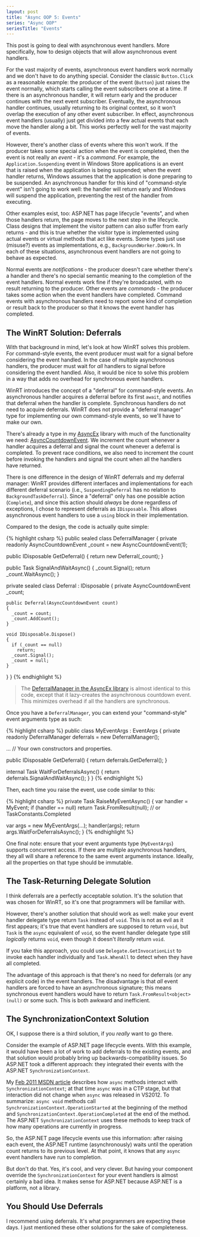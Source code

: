 ```yaml
---
layout: post
title: "Async OOP 5: Events"
series: "Async OOP"
seriesTitle: "Events"
---
```

This post is going to deal with asynchronous event handlers. More specifically, how to design objects that will allow asynchronous event handlers.

For the vast majority of events, asynchronous event handlers work normally and we don't have to do anything special. Consider the classic `Button.Click` as a reasonable example: the producer of the event (`Button`) just raises the event normally, which starts calling the event subscribers one at a time. If there is an asynchronous handler, it will return early and the producer continues with the next event subscriber. Eventually, the asynchronous handler continues, usually returning to its original context, so it won't overlap the execution of any other event subscriber. In effect, asynchronous event handlers (usually) just get divided into a few actual events that each move the handler along a bit. This works perfectly well for the vast majority of events.

However, there's another class of events where this won't work. If the producer takes some special action when the event is completed, then the event is not really an _event_ - it's a _command_. For example, the `Application.Suspending` event in Windows Store applications is an event that is raised when the application is being suspended; when the event handler returns, Windows assumes that the application is done preparing to be suspended. An asynchronous handler for this kind of "command-style event" isn't going to work well: the handler will return early and Windows will suspend the application, preventing the rest of the handler from executing.

Other examples exist, too: ASP.NET has page lifecycle "events", and when those handlers return, the page moves to the next step in the lifecycle. Class designs that implement the visitor pattern can also suffer from early returns - and this is true whether the visitor type is implemented using actual events or virtual methods that act like events. Some types just use (misuse?) events as implementations, e.g., `BackgroundWorker.DoWork`. In each of these situations, asynchronous event handlers are not going to behave as expected.

Normal events are _notifications_ - the producer doesn't care whether there's a handler and there's no special semantic meaning to the completion of the event handlers. Normal events work fine if they're broadcasted, with no result returning to the producer. Other events are _commands_ - the producer takes some action when the event handlers have completed. Command events with asynchronous handlers need to report some kind of completion or result back to the producer so that it knows the event handler has completed.

## The WinRT Solution: Deferrals

With that background in mind, let's look at how WinRT solves this problem. For command-style events, the event producer must wait for a signal before considering the event handled. In the case of multiple asynchronous handlers, the producer must wait for _all_ handlers to signal before considering the event handled. Also, it would be nice to solve this problem in a way that adds no overhead for synchronous event handlers.

WinRT introduces the concept of a "deferral" for command-style events. An asynchronous handler acquires a deferral before its first `await`, and notifies that deferral when the handler is complete. Synchronous handlers do not need to acquire deferrals. WinRT does not provide a "deferral manager" type for implementing our own command-style events, so we'll have to make our own.

There's already a type in my [AsyncEx](http://nitoasyncex.codeplex.com) library with much of the functionality we need: [AsyncCountdownEvent](http://nitoasyncex.codeplex.com/wikipage?title=AsyncCountdownEvent). We increment the count whenever a handler acquires a deferral and signal the count whenever a deferral is completed. To prevent race conditions, we also need to increment the count before invoking the handlers and signal the count when all the handlers have returned.

There is one difference in the design of WinRT deferrals and my deferral manager: WinRT provides different interfaces and implementations for each different deferral scenario (i.e., `SuspendingDeferral` has no relation to `BackgroundTaskDeferral`). Since a "deferral" only has one possible action (`Complete`), and since this action should _always_ be done regardless of exceptions, I chose to represent deferrals as `IDisposable`. This allows asynchronous event handlers to use a `using` block in their implementation.

Compared to the design, the code is actually quite simple:

{% highlight csharp %}
public sealed class DeferralManager
{
  private readonly AsyncCountdownEvent _count = new AsyncCountdownEvent(1);

  public IDisposable GetDeferral()
  {
    return new Deferral(_count);
  }

  public Task SignalAndWaitAsync()
  {
    _count.Signal();
    return _count.WaitAsync();
  }

  private sealed class Deferral : IDisposable
  {
    private AsyncCountdownEvent _count;

    public Deferral(AsyncCountdownEvent count)
    {
      _count = count;
      _count.AddCount();
    }

    void IDisposable.Dispose()
    {
      if (_count == null)
        return;
      _count.Signal();
      _count = null;
    }
  }
}
{% endhighlight %}

> The [DeferralManager in the AsyncEx library](http://nitoasyncex.codeplex.com/wikipage?title=DeferralManager) is almost identical to this code, except that it lazy-creates the asynchronous countdown event. This minimizes overhead if all the handlers are synchronous.

Once you have a `DeferralManager`, you can extend your "command-style" event arguments type as such:

{% highlight csharp %}
public class MyEventArgs : EventArgs
{
  private readonly DeferralManager deferrals = new DeferralManager();

  ... // Your own constructors and properties.

  public IDisposable GetDeferral()
  {
    return deferrals.GetDeferral();
  }

  internal Task WaitForDeferralsAsync()
  {
    return deferrals.SignalAndWaitAsync();
  }
}
{% endhighlight %}

Then, each time you raise the event, use code similar to this:

{% highlight csharp %}
private Task RaiseMyEventAsync()
{
  var handler = MyEvent;
  if (handler == null)
    return Task.FromResult<object>(null); // or TaskConstants.Completed

  var args = new MyEventArgs(...);
  handler(args);
  return args.WaitForDeferralsAsync();
}
{% endhighlight %}

One final note: ensure that your event arguments type (`MyEventArgs`) supports concurrent access. If there are multiple asynchronous handlers, they all will share a reference to the same event arguments instance. Ideally, all the properties on that type should be immutable.

## The Task-Returning Delegate Solution

I think deferrals are a perfectly acceptable solution. It's the solution that was chosen for WinRT, so it's one that programmers will be familiar with.

However, there's another solution that should work as well: make your event handler delegate type return `Task` instead of `void`. This is not as evil as it first appears; it's true that event handlers are supposed to return `void`, but `Task` is the `async` equivalent of `void`, so the event handler delegate type still _logically_ returns `void`, even though it doesn't _literally_ return `void`.

If you take this approach, you could use `Delegate.GetInvocationList` to invoke each handler individually and `Task.WhenAll` to detect when they have all completed.

The advantage of this approach is that there's no need for deferrals (or any explicit code) in the event handlers. The disadvantage is that _all_ event handlers are forced to have an asynchronous signature; this means synchronous event handlers would have to return `Task.FromResult<object>(null)` or some such. This is both awkward and inefficient.

## The SynchronizationContext Solution

OK, I suppose there is a third solution, if you _really_ want to go there.

Consider the example of ASP.NET page lifecycle events. With this example, it would have been a lot of work to add deferrals to the existing events, and that solution would probably bring up backwards-compatibility issues. So ASP.NET took a different approach: they integrated their events with the ASP.NET `SynchronizationContext`.

My [Feb 2011 MSDN article](http://msdn.microsoft.com/en-us/magazine/gg598924.aspx) describes how `async` methods interact with `SynchronizationContext`; at that time `async` was in a CTP stage, but that interaction did not change when `async` was released in VS2012. To summarize: `async void` methods call `SynchronizationContext.OperationStarted` at the beginning of the method and `SynchronizationContext.OperationCompleted` at the end of the method. The ASP.NET `SynchronizationContext` uses these methods to keep track of how many operations are currently in progress.

So, the ASP.NET page lifecycle events use this information: after raising each event, the ASP.NET runtime (asynchronously) waits until the operation count returns to its previous level. At that point, it knows that any `async` event handlers have run to completion.

But don't do that. Yes, it's cool, and very clever. But having your component override the `SynchronizationContext` for your event handlers is almost certainly a bad idea. It makes sense for ASP.NET because ASP.NET is a platform, not a library.

## You Should Use Deferrals

I recommend using deferrals. It's what programmers are expecting these days. I just mentioned these other solutions for the sake of completeness.

